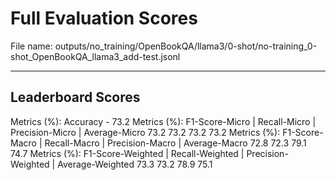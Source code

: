 # Full Evaluation Scores

File name: outputs/no_training/OpenBookQA/llama3/0-shot/no-training_0-shot_OpenBookQA_llama3_add-test.jsonl


---

## Leaderboard Scores

Metrics (%): Accuracy - 73.2
Metrics (%): F1-Score-Micro | Recall-Micro | Precision-Micro | Average-Micro
                73.2        73.2          73.2        73.2
Metrics (%): F1-Score-Macro | Recall-Macro | Precision-Macro | Average-Macro
                72.8        72.3          79.1        74.7
Metrics (%): F1-Score-Weighted | Recall-Weighted | Precision-Weighted | Average-Weighted
                73.3        73.2          78.9        75.1
